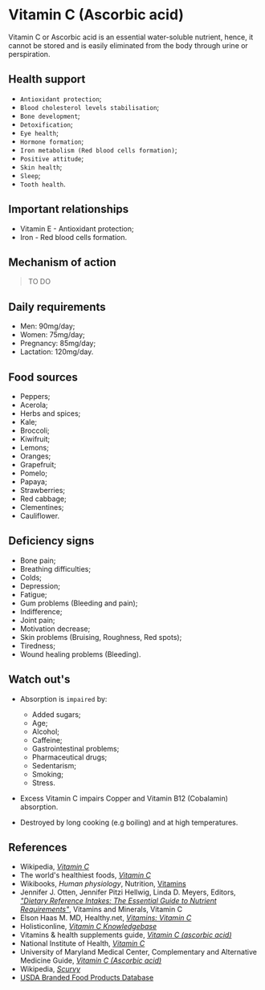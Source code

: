 # Vitamin C (Ascorbic acid)
Vitamin C or Ascorbic acid is an essential water-soluble nutrient, hence, it cannot be stored and is easily eliminated from the body through urine or perspiration.

## Health support
- `Antioxidant protection`;
- `Blood cholesterol levels stabilisation`;
- `Bone development`;
- `Detoxification`;
- `Eye health`;
- `Hormone formation`;
- `Iron metabolism (Red blood cells formation)`;
- `Positive attitude`;
- `Skin health`;
- `Sleep`;
- `Tooth health`.

## Important relationships
- Vitamin E - Antioxidant protection;
- Iron - Red blood cells formation.

## Mechanism of action
> TO DO

## Daily requirements
- Men: 90mg/day;
- Women: 75mg/day;
- Pregnancy: 85mg/day;
- Lactation: 120mg/day.

## Food sources
- Peppers;
- Acerola;
- Herbs and spices;
- Kale;
- Broccoli;
- Kiwifruit;
- Lemons;
- Oranges;
- Grapefruit;
- Pomelo;
- Papaya;
- Strawberries;
- Red cabbage;
- Clementines;
- Cauliflower.

## Deficiency signs
- Bone pain;
- Breathing difficulties;
- Colds;
- Depression;
- Fatigue;
- Gum problems (Bleeding and pain);
- Indifference;
- Joint pain;
- Motivation decrease;
- Skin problems (Bruising, Roughness, Red spots);
- Tiredness;
- Wound healing problems (Bleeding).

## Watch out's
- Absorption is `impaired` by:
    - Added sugars;
    - Age;
    - Alcohol;
    - Caffeine;
    - Gastrointestinal problems;
    - Pharmaceutical drugs;
    - Sedentarism;
    - Smoking;
    - Stress.

- Excess Vitamin C impairs Copper and Vitamin B12 (Cobalamin) absorption.
- Destroyed by long cooking (e.g boiling) and at high temperatures.

## References
- Wikipedia, [_Vitamin C_](https://en.wikipedia.org/wiki/Vitamin_C)
- The world's healthiest foods, [_Vitamin C_](http://www.whfoods.com/genpage.php?tname=nutrient&dbid=109)
- Wikibooks, _Human physiology_, Nutrition, [Vitamins](https://en.Wikibooks.org/wiki/Human_Physiology/Nutrition#Vitamins)
- Jennifer J. Otten, Jennifer Pitzi Hellwig, Linda D. Meyers, Editors, [_"Dietary Reference Intakes: The Essential Guide to Nutrient Requirements"_](https://www.amazon.com/Dietary-Reference-Intakes-Essential-Requirements/dp/0309157420), Vitamins and Minerals, Vitamin C
- Elson Haas M. MD, Healthy.net, [_Vitamins: Vitamin C_](https://www.healthy.net/Health/Article/Vitamin_C/2134)
- Holisticonline, [_Vitamin C Knowledgebase_](http://1stholistic.com/Nutrition/vkb/kb_vit_c.htm)
- Vitamins & health supplements guide, [_Vitamin C (ascorbic acid)_](http://www.vitamins-supplements.org/vitamin-C.php)
- National Institute of Health, [_Vitamin C_](https://ods.od.nih.gov/factsheets/VitaminC-HealthProfessional/)
- University of Maryland Medical Center, Complementary and Alternative Medicine Guide, [_Vitamin C (Ascorbic acid)_](http://umm.edu/health/medical/altmed/supplement/vitamin-c-ascorbic-acid)
- Wikipedia, [_Scurvy_](https://en.wikipedia.org/wiki/Scurvy#Signs_and_symptoms)
- [USDA Branded Food Products Database](https://ndb.nal.usda.gov/ndb/nutrients/report/nutrientsfrm?max=1000&offset=0&totCount=0&nutrient1=401&nutrient2=&nutrient3=&subset=0&sort=c&measureby=g)